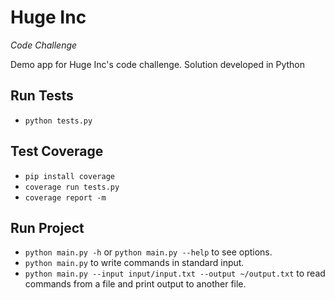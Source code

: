 # Huge Inc
_Code Challenge_

Demo app for Huge Inc's code challenge. Solution developed in Python 

## Run Tests

* `python tests.py`

## Test Coverage

* `pip install coverage`
* `coverage run tests.py`
* `coverage report -m`

## Run Project

* `python main.py -h` or `python main.py --help` to see options.
* `python main.py` to write commands in standard input.
* `python main.py --input input/input.txt --output ~/output.txt` to read commands from a file and print output to 
another file.

